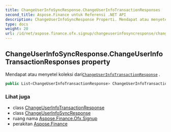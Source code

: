 ```yaml
---
title: ChangeUserInfoSyncResponse.ChangeUserInfoTransactionResponses
second_title: Aspose.Finance untuk Referensi .NET API
description: ChangeUserInfoSyncResponse Properti. Mendapat atau menyetel koleksi dariChangeUserInfoTransactionResponse .
type: docs
weight: 20
url: /id/net/aspose.finance.ofx.signup/changeuserinfosyncresponse/changeuserinfotransactionresponses/
---
```

## ChangeUserInfoSyncResponse.ChangeUserInfoTransactionResponses property

Mendapat atau menyetel koleksi dari[`ChangeUserInfoTransactionResponse`](../../changeuserinfotransactionresponse/) .

```csharp
public List<ChangeUserInfoTransactionResponse> ChangeUserInfoTransactionResponses { get; set; }
```

### Lihat juga

* class [ChangeUserInfoTransactionResponse](../../changeuserinfotransactionresponse/)
* class [ChangeUserInfoSyncResponse](../)
* ruang nama [Aspose.Finance.Ofx.Signup](../../changeuserinfosyncresponse/)
* perakitan [Aspose.Finance](../../../)


